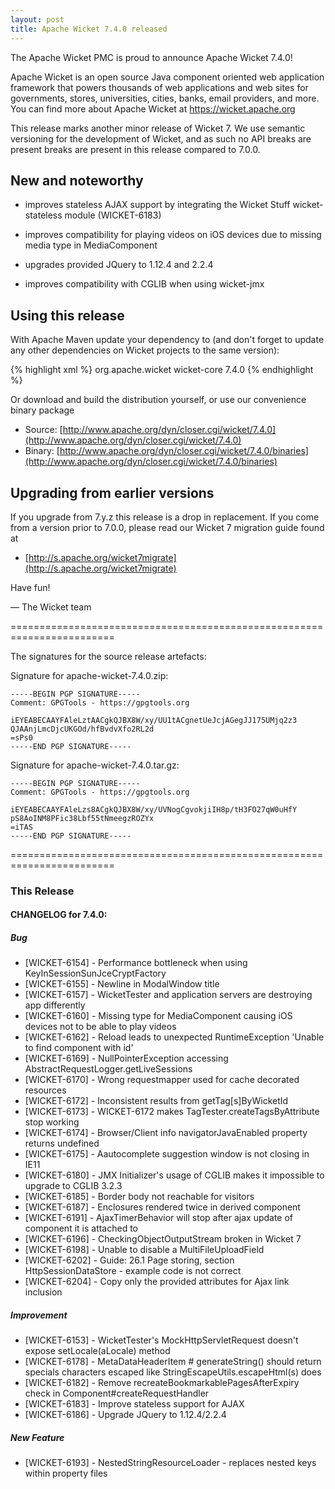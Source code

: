 ```yaml
---
layout: post
title: Apache Wicket 7.4.0 released
---
```

The Apache Wicket PMC is proud to announce Apache Wicket 7.4.0!

Apache Wicket is an open source Java component oriented web application
framework that powers thousands of web applications and web sites for
governments, stores, universities, cities, banks, email providers, and
more. You can find more about Apache Wicket at https://wicket.apache.org

This release marks another minor release of Wicket 7. We
use semantic versioning for the development of Wicket, and as such no
API breaks are present breaks are present in this release compared to
7.0.0.

New and noteworthy
------------------

 - improves stateless AJAX support by integrating the Wicket Stuff
   wicket-stateless module (WICKET-6183)

 - improves compatibility for playing videos on iOS devices due to missing
   media type in MediaComponent

 - upgrades provided JQuery to 1.12.4 and 2.2.4

 - improves compatibility with CGLIB when using wicket-jmx

Using this release
------------------

With Apache Maven update your dependency to (and don't forget to
update any other dependencies on Wicket projects to the same version):

{% highlight xml %}
<dependency>
    <groupId>org.apache.wicket</groupId>
    <artifactId>wicket-core</artifactId>
    <version>7.4.0</version>
</dependency>
{% endhighlight %}

Or download and build the distribution yourself, or use our
convenience binary package

 * Source: [http://www.apache.org/dyn/closer.cgi/wicket/7.4.0](http://www.apache.org/dyn/closer.cgi/wicket/7.4.0)
 * Binary: [http://www.apache.org/dyn/closer.cgi/wicket/7.4.0/binaries](http://www.apache.org/dyn/closer.cgi/wicket/7.4.0/binaries)

Upgrading from earlier versions
-------------------------------

If you upgrade from 7.y.z this release is a drop in replacement. If
you come from a version prior to 7.0.0, please read our Wicket 7
migration guide found at

 * [http://s.apache.org/wicket7migrate](http://s.apache.org/wicket7migrate)

Have fun!

— The Wicket team


========================================================================

The signatures for the source release artefacts:


Signature for apache-wicket-7.4.0.zip:

    -----BEGIN PGP SIGNATURE-----
	Comment: GPGTools - https://gpgtools.org
	
	iEYEABECAAYFAleLztAACgkQJBX8W/xy/UU1tACgnetUeJcjAGegJJ175UMjq2z3
	QJAAnjLmcDjcUKGOd/hfBvdvXfo2RL2d
	=sPs0
    -----END PGP SIGNATURE-----

Signature for apache-wicket-7.4.0.tar.gz:

    -----BEGIN PGP SIGNATURE-----
	Comment: GPGTools - https://gpgtools.org
	
	iEYEABECAAYFAleLzs8ACgkQJBX8W/xy/UVNogCgvokjiIH8p/tH3FO27qW0uHfY
	pS8AoINM8PFic38Lbf55tNmeegzROZYx
	=iTAS
    -----END PGP SIGNATURE-----

========================================================================

### This Release

#### CHANGELOG for 7.4.0:
    
##### Bug

* [WICKET-6154] - Performance bottleneck when using KeyInSessionSunJceCryptFactory
* [WICKET-6155] - Newline in ModalWindow title
* [WICKET-6157] - WicketTester and application servers are destroying app differently
* [WICKET-6160] - Missing type for MediaComponent causing iOS devices not to be able to play videos
* [WICKET-6162] - Reload leads to unexpected RuntimeException 'Unable to find component with id'
* [WICKET-6169] - NullPointerException accessing AbstractRequestLogger.getLiveSessions
* [WICKET-6170] - Wrong requestmapper used for cache decorated resources
* [WICKET-6172] - Inconsistent results from getTag[s]ByWicketId
* [WICKET-6173] - WICKET-6172 makes TagTester.createTagsByAttribute stop working
* [WICKET-6174] - Browser/Client info navigatorJavaEnabled property returns undefined
* [WICKET-6175] - Aautocomplete suggestion window is not closing in IE11
* [WICKET-6180] - JMX Initializer's usage of CGLIB makes it impossible to upgrade to CGLIB 3.2.3
* [WICKET-6185] - Border body not reachable for visitors
* [WICKET-6187] - Enclosures rendered twice in derived component
* [WICKET-6191] - AjaxTimerBehavior will stop after ajax update of component it is attached to
* [WICKET-6196] - CheckingObjectOutputStream broken in Wicket 7
* [WICKET-6198] - Unable to disable a MultiFileUploadField
* [WICKET-6202] - Guide: 26.1 Page storing, section HttpSessionDataStore - example code is not correct
* [WICKET-6204] - Copy only the provided attributes for Ajax link inclusion

##### Improvement

* [WICKET-6153] - WicketTester's MockHttpServletRequest doesn't expose setLocale(aLocale) method
* [WICKET-6178] - MetaDataHeaderItem # generateString() should return specials characters escaped like StringEscapeUtils.escapeHtml(s) does
* [WICKET-6182] - Remove recreateBookmarkablePagesAfterExpiry check in Component#createRequestHandler
* [WICKET-6183] - Improve stateless support for AJAX
* [WICKET-6186] - Upgrade JQuery to 1.12.4/2.2.4

##### New Feature

* [WICKET-6193] - NestedStringResourceLoader - replaces nested keys within property files
